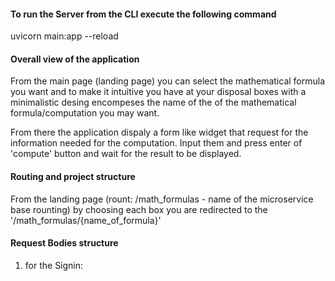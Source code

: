 #### To run the Server from the CLI execute the following command 
uvicorn main:app --reload


#### Overall view of the application
From the main page (landing page) you can select the mathematical formula you want 
and to make it intuitive you have at your disposal boxes with a minimalistic desing 
encompeses the name of the of the mathematical formula/computation you may want.

From there the application dispaly a form like widget that request for the information 
needed for the computation. Input them and press enter of 'compute' button and wait 
for the result to be displayed.

#### Routing and project structure
From the landing page (rount: /math_formulas - name of the microservice base rounting) by choosing each box you are redirected to the '/math_formulas/{name_of_formula}' 


#### Request Bodies structure
1) for the Signin: 